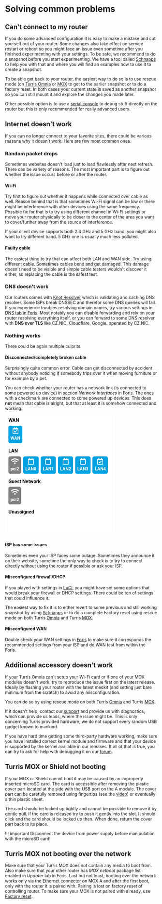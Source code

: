 # Solving common problems

## Can't connect to my router

If you do some advanced configuration it is easy to make a mistake and cut
yourself out of your router. Some changes also take effect on service restart
or reboot so you might face an issue even sometime after you finished
experimenting with your settings. To be safe, we recommend to do a snapshot
before you start experimenting. We have a tool called
[Schnapps](../geek/schnapps/schnapps.md) to help you with that and where you
will find an examples how to use it to create a snapshot.

To be able get back to your router, the easiest way to do so is to use
rescue mode (on [Turris Omnia](../hw/omnia/rescue-modes.md) or
[MOX](../hw/mox/rescue-modes.md) to get to the earlier snapshot or to do a
factory reset. In both cases your current state is saved as another snapshot so
you can still mount it and explore the changes you made later.

Other possible option is to use a [serial console](../hw/serial.md) to debug
stuff directly on the router but this is only recommended for really advanced
users.

## Internet doesn't work

If you can no longer connect to your favorite sites, there could be various
reasons why it doesn't work. Here are few most common ones.

### Random packet drops

Sometimes websites doesn't load just to load flawlessly after next refresh.
There can be variety of reasons. The most important part is to figure out
whether the issue occurs before or after the router.

#### Wi-Fi

Try first to figure out whether it happens while connected over cable as well.
Reason behind that is that sometimes Wi-Fi signal can be low or there might be
interference with other devices using the same frequency. Possible fix for that
is to try using different channel in Wi-Fi settings or move your router
physically to be closer to the center of the area you want to cover/further
away from the source of interference.

If your client device supports both 2.4 GHz and 5 GHz band, you might also want
to try different band. 5 GHz one is usually much less polluted.

#### Faulty cable

The easiest thing to try that can affect both LAN and WAN side. Try using different
cable. Sometimes cables bend and get damaged. This damage doesn't need to be
visible and simple cable testers wouldn't discover it either, so replacing the
cable is the safest test.

### DNS doesn't work

Our routers comes with [Knot Resolver](https://www.knot-resolver.cz) which is
validating and caching DNS resolver. Some ISPs break DNSSEC and therefor some
DNS queries will fail.  If you experience troubles resolving domain names, try
various settings in [DNS tab in Foris](foris/dns/foris-dns.md). Most notably
you can disable forwarding and rely on your router resolving everything itself,
or you can forward to some DNS resolver with **DNS over TLS** like CZ.NIC, Cloudflare, Google.
operated by CZ.NIC.

### Nothing works

There could be again multiple culprits.

#### Disconnected/completely broken cable

Surprisingly quite common error. Cable can get disconnected by accident without
anybody noticing if somebody trips over it when moving furniture or for
example by a pet.

You can check whether your router has a network link (is connected to some
powered up device) in section _Network Interfaces_ in Foris. The ones with a
checkmark are connected to some powered up devices. This does **not** mean
that cable is alright, but that at least it is somehow connected and working.

![Interfaces](interfaces.png)

#### ISP has some issues

Sometimes even your ISP faces some outage. Sometimes they announce it on their
website, sometime the only way to check is to try to connect directly without
using the router if possible or ask your ISP.

#### Misconfigured firewall/DHCP

If you played with settings in [LuCI](luci/luci.md), you might have set some
options that would break your firewall or DHCP settings. There could be ton of
settings that could influence it.

The easiest way to fix it is to either revert to some previous and still working
snapshot by using [Schnapps](../geek/schnapps/schnapps.md) or to do a complete
Factory reset using rescue mode on both Turris
[Omnia](../hw/omnia/rescue-modes.md) and Turris
[MOX](../hw/mox/rescue-modes.md).

#### Misconfigured WAN

Double check your WAN settings in [Foris](foris/wan/foris-wan.md) to make sure
it corresponds the recommended settings from your ISP and do WAN test from
within the Foris.

## Additional accessory doesn't work

If your Turris Omnia can't setup your Wi-Fi card or if one of your MOX modules doesn't
work, try to reproduce the issue first on the latest release. Ideally by
flashing your router with the latest medkit (and setting just bare minimum from
the scratch) to avoid any misconfiguration.

You can do so by using rescue mode on both Turris
[Omnia](../hw/omnia/rescue-modes.md) and Turris
[MOX](../hw/mox/rescue-modes.md).

If it doesn't help, contact our [support](support.md) and provide us with
diagnostics, which can provide us leads, where the issue might be. This is only
concerning Turris provided hardware, we do not support every random USB gadget
known to mankind.

If you have hard time getting some third-party hardware working, make sure you have
installed correct kernel module and firmware and that your device is supported
by the kernel available in our releases. If all of that is true, you can try to
ask for help with debugging it on our [forum](https://forum.turris.cz).

## Turris MOX or Shield not booting

If your MOX or Shield cannot boot it may be caused by an improperly inserted
microSD card. The card is accessible after removing the plastic cover
part located at the side with the USB port on the A module. The cover part
can be carefully removed using fingertips (see
the [video](https://www.youtube.com/watch?v=yL8Rpo0Wshc)) or eventually
a thin plastic sheet.

The card should be locked up tightly and cannot be possible to remove it by
gentle pull. If the card is released try to push it gently into the slot. It
should click and the card should be locked up then. When done, return
the cover part back to its place.

!!! important
    Disconnect the device from power supply before manipulation with
    the microSD card!

## Turris MOX not booting over the network

Make sure that your Turris MOX does not contain any media to boot from. Also
make sure that your other router has _MOX netboot_ package list enabled in
_Updater_ tab in Foris. Last but not least, booting over the network works
only via the Ethernet connector on MOX A and after the first boot, only with
the router it is paired with. Pairing is lost on factory reset of controlling
router. To make sure your MOX is not paired with already, use [Factory
reset](../hw/mox/rescue-modes.md#rollback-to-factory-reset).
